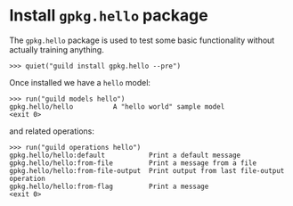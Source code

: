 # Install `gpkg.hello` package

The `gpkg.hello` package is used to test some basic functionality without
actually training anything.

    >>> quiet("guild install gpkg.hello --pre")

Once installed we have a `hello` model:

    >>> run("guild models hello")
    gpkg.hello/hello          A "hello world" sample model
    <exit 0>

and related operations:

    >>> run("guild operations hello")
    gpkg.hello/hello:default           Print a default message
    gpkg.hello/hello:from-file         Print a message from a file
    gpkg.hello/hello:from-file-output  Print output from last file-output operation
    gpkg.hello/hello:from-flag         Print a message
    <exit 0>
